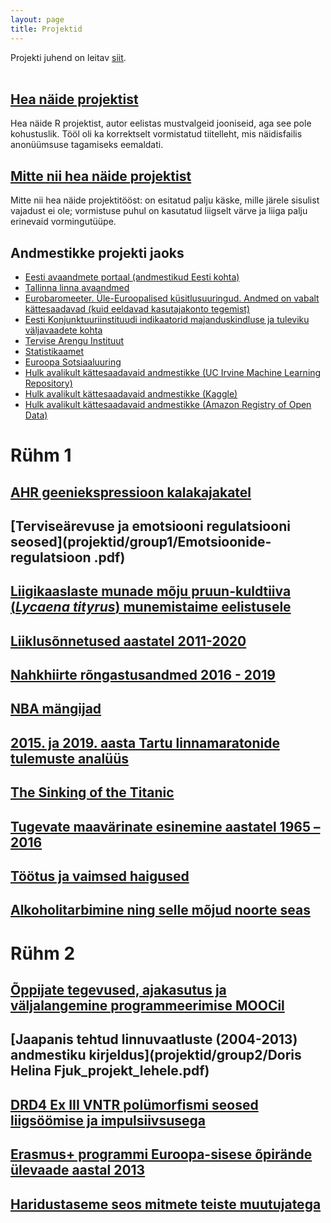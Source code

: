 ```yaml
---
layout: page
title: Projektid
---
```


Projekti juhend on leitav [siit](projekt_juhend).
<br><br>


## [Hea näide projektist](projektid/hea.pdf)
Hea näide R projektist, autor eelistas mustvalgeid jooniseid, aga see pole kohustuslik. Tööl oli ka korrektselt vormistatud tiitelleht, mis näidisfailis anonüümsuse
tagamiseks eemaldati.

## [Mitte nii hea näide projektist](projektid/halb.pdf)
Mitte nii hea näide projektitööst: on esitatud palju käske, mille järele sisulist vajadust ei ole; vormistuse puhul on kasutatud liigselt värve ja liiga palju erinevaid vormingutüüpe.


## Andmestikke projekti jaoks

* [Eesti avaandmete portaal (andmestikud Eesti kohta)](https://opendata.riik.ee/andmehulgad/)
* [Tallinna linna avaandmed](http://avaandmed.tallinn.ee/)
* [Eurobaromeeter. Üle-Euroopalised küsitlusuuringud. Andmed on vabalt kättesaadavad (kuid eeldavad kasutajakonto tegemist)](https://www.gesis.org/eurobarometer-data-service/search-data-access/eb-trends-trend-files/list-of-trends/)
* [Eesti Konjunktuuriinstituudi indikaatorid majanduskindluse ja tuleviku väljavaadete kohta](http://ki.ee/baromeetrid/)
* [Tervise Arengu Instituut](http://pxweb.tai.ee/esf/pxweb2008/dialog/statfile2.asp)
* [Statistikaamet](http://pub.stat.ee/px-web.2001/dialog/statfile2.asp)
* [Euroopa Sotsiaaluuring](https://www.europeansocialsurvey.org/data/country.html?c=estonia)
* [Hulk avalikult kättesaadavaid andmestikke (UC Irvine Machine Learning Repository)](https://archive.ics.uci.edu/ml/index.php)
* [Hulk avalikult kättesaadavaid andmestikke (Kaggle)](https://www.kaggle.com/datasets)
* [Hulk avalikult kättesaadavaid andmestikke (Amazon Registry of Open Data)](https://registry.opendata.aws/)


# Rühm 1 

## [AHR geeniekspressioon kalakajakatel](projektid/group1/AHR-geeniekspressioon-kalakajatel.pdf)
## [Terviseärevuse ja emotsiooni regulatsiooni seosed](projektid/group1/Emotsioonide-regulatsioon .pdf)
## [Liigikaaslaste munade mõju pruun-kuldtiiva (*Lycaena tityrus*) munemistaime eelistusele](projektid/group1/pruun-kuldtiiva-munemiskaitumine.html)
## [Liiklusõnnetused aastatel 2011-2020](projektid/group1/Liiklusonnetused.pdf)
## [Nahkhiirte rõngastusandmed 2016 - 2019](projektid/group1/Nahkhiirte-rongastusandmed.pdf)
## [NBA mängijad](projektid/group1/NBA-mangijad.pdf)
## [2015. ja 2019. aasta Tartu linnamaratonide tulemuste analüüs](projektid/group1/Tartu-Linnamaraton.pdf)
## [The Sinking of the Titanic](projektid/group1/Titanic-Passengers-List.pdf)
## [Tugevate maavärinate esinemine aastatel 1965 – 2016](projektid/group1/Tugevate-maavarinate-esinemine.pdf)
## [Töötus ja vaimsed haigused](projektid/group1/Tootus-ja-vaimsed-haigused.pdf)
## [Alkoholitarbimine ning selle mõjud noorte seas](projektid/group1/Opilaste-alkoholi-tarbimine.pdf)


# Rühm 2

## [Õppijate tegevused, ajakasutus ja väljalangemine programmeerimise MOOCil](projektid/group2/Meier_Room_Projekt_lehele.pdf)
## [Jaapanis tehtud linnuvaatluste (2004-2013) andmestiku kirjeldus](projektid/group2/Doris Helina Fjuk_projekt_lehele.pdf)
## [DRD4 Ex III VNTR polümorfismi seosed liigsöömise ja impulsiivsusega](projektid/group2/Glikman_R_Projekt_loplik.pdf)
## [Erasmus+ programmi Euroopa-sisese õpirände ülevaade aastal 2013](projektid/group2/Projekt_A.Rammul.pdf)
## [Haridustaseme seos mitmete teiste muutujatega](projekt-haridus.pdf)

<!--
{% for post in site.posts %}
## [ {{ post.title }} ](..{{ post.url }})
  {{ post.content | strip_html | truncatewords:30}}
  [ (loe edasi) ](..{{ post.url }})
  <br><br>
  
{% endfor %}
-->
